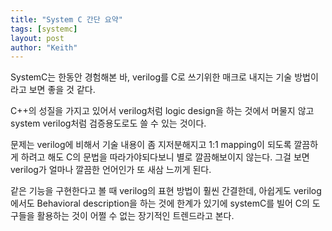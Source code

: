 ```yaml
---
title: "System C 간단 요약"
tags: [systemc]
layout: post
author: "Keith"
---
```


SystemC는 한동안 경험해본 바, verilog를 C로 쓰기위한 매크로 내지는 기술 방법이라고 보면 좋을 것 같다.

C++의 성질을 가지고 있어서 verilog처럼 logic design을 하는 것에서 머물지 않고 system verilog처럼 검증용도로도 쓸 수 있는 것이다. 

문제는 verilog에 비해서 기술 내용이 좀 지저분해지고 1:1 mapping이 되도록 깔끔하게 하려고 해도 C의 문법을 따라가야되다보니 별로 깔끔해보이지 않는다. 그걸 보면 verilog가 얼마나 깔끔한 언어인가 또 새삼 느끼게 된다.

같은 기능을 구현한다고 볼 때 verilog의 표현 방법이 훨씬 간결한데, 아쉽게도 verilog에서도 Behavioral description을 하는 것에 한계가 있기에 systemC를 빌어 C의 도구들을 활용하는 것이 어쩔 수 없는 장기적인 트렌드라고 본다. 